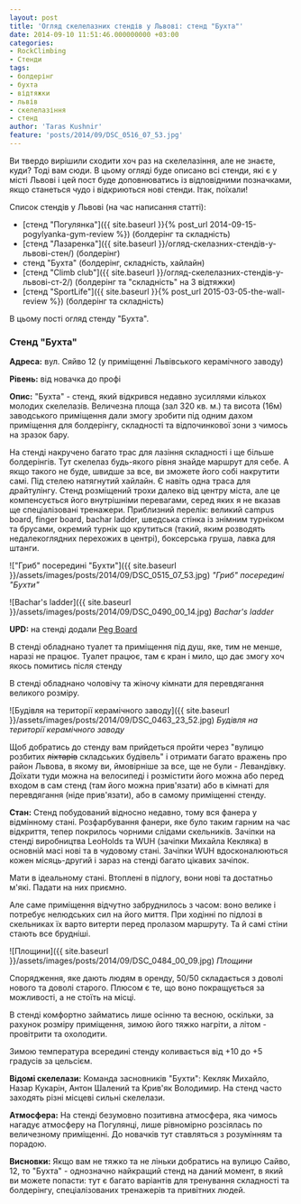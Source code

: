 ```yaml
---
layout: post
title: 'Огляд скелелазних стендів у Львові: стенд "Бухта"'
date: 2014-09-10 11:51:46.000000000 +03:00
categories:
- RockClimbing
- Стенди
tags:
- болдерінг
- бухта
- відтяжки
- львів
- скелелазіння
- стенд
author: 'Taras Kushnir'
feature: 'posts/2014/09/DSC_0516_07_53.jpg'
---
```


Ви твердо вирішили сходити хоч раз на скелелазіння, але не знаєте, куди? Тоді вам сюди. В цьому огляді буде описано всі стенди, які є у місті Львові і цей пост буде доповнюватись із відповідними позначками, якщо станеться чудо і відкриються нові стенди. Ітак, поїхали!

Список стендів у Львові (на час написання статті):
<ul>
<li>[стенд "Погулянка"]({{ site.baseurl }}{% post_url 2014-09-15-pogylyanka-gym-review %}) (болдерінг та складність)</li>
<li>[стенд "Лазаренка"]({{ site.baseurl }}/огляд-скелазних-стендів-у-львові-стен/) (болдерінг)</li>
<li>стенд "Бухта" (болдерінг, складність, хайлайн)</li>
<li>[стенд "Climb club"]({{ site.baseurl }}/огляд-скелелазних-стендів-у-львові-ст-2/) (болдерінг та "складність" на 3 відтяжки)</li>
<li>[стенд "SportLife"]({{ site.baseurl }}{% post_url 2015-03-05-the-wall-review %}) (болдерінг та складність)</li>
</ul>

В цьому пості огляд стенду "Бухта".

<!--more-->

### Стенд "Бухта"

<strong>Адреса:</strong> вул. Сяйво 12 (у приміщенні Львівського керамічного заводу)

<strong>Рівень:</strong> від новачка до профі

<strong>Опис:</strong> "Бухта" - стенд, який відкрився недавно зусиллями кількох молодих скелелазів. Величезна площа (зал 320 кв. м.) та висота (16м) заводського приміщення дали змогу зробити під одним дахом приміщення для болдерінгу, складності та відпочинкової зони з чимось на зразок бару.

На стенді накручено багато трас для лазіння складності і ще більше болдерінгів. Тут скелелаз будь-якого рівня знайде маршрут для себе. А якщо такого не буде, швидше за все, ви зможете його собі накрутити самі. Під стелею натягнутий хайлайн. Є навіть одна траса для драйтулінгу. Стенд розміщений трохи далеко від центру міста, але це компенсується його внутрішніми перевагами, серед яких я не вказав ще спеціалізовані тренажери. Приблизний перелік: великий campus board, finger board, bachar ladder, шведська стінка із знімним турніком та брусами, окремий турнік що крутиться (такий, яким розводять недалекоглядних перехожих в центрі), боксерська груша, лавка для штанги.

!["Гриб" посередині "Бухти"]({{ site.baseurl }}/assets/images/posts/2014/09/DSC_0515_07_53.jpg)
*"Гриб" посередині "Бухти"*

![Bachar's ladder]({{ site.baseurl }}/assets/images/posts/2014/09/DSC_0490_00_14.jpg)
*Bachar's ladder*

<strong>UPD:</strong> на стенді додали [Peg Board](http://pegboardclimbing.com/)

В стенді обладнано туалет та приміщення під душ, яке, тим не менше, наразі не працює. Туалет працює, там є кран і мило, що дає змогу хоч якось помитись після стенду

В стенді обладнано чоловічу та жіночу кімнати для перевдягання великого розміру.

![Будівля на території керамічного заводу]({{ site.baseurl }}/assets/images/posts/2014/09/DSC_0463_23_52.jpg)
*Будівля на території керамічного заводу*

Щоб добратись до стенду вам прийдеться пройти через "вулицю розбитих <del>ліхтарів</del> складських будівель" і отримати багато вражень про район Львова, в якому ви, ймовірніше за все, ще не були - Левандівку. Доїхати туди можна на велосипеді і розмістити його можна або перед входом в сам стенд (там його можна прив'язати) або в кімнаті для перевдягання (ніде прив'язати), або в самому приміщенні стенду.

<strong>Стан:</strong> Стенд побудований відносно недавно, тому вся фанера у відмінному стані. Розфарбування фанери, яке було таким гарним на час відкриття, тепер покрилось чорними слідами скельників. Зачіпки на стенді виробництва LeoHolds та WUH (зачіпки Михайла Кекляка) в основній масі нові та в чудовому стані. Зачіпки WUH вдосконалюються кожен місяць-другий і зараз на стенді багато цікавих зачіпок.

Мати в ідеальному стані. Втоплені в підлогу, вони нові та достатньо м'які. Падати на них приємно.

Але саме приміщення відчутно забруднилось з часом: воно велике і потребує нелюдських сил на його миття. При ходінні по підлозі в скельниках їх варто витерти перед пролазом маршруту. Та й самі стіни стають все брудніші.

![Площини]({{ site.baseurl }}/assets/images/posts/2014/09/DSC_0484_00_09.jpg)
*Площини*

Спорядження, яке дають людям в оренду, 50/50 складається з доволі нового та доволі старого. Плюсом є те, що воно покращується за можливості, а не стоїть на місці.

В стенді комфортно займатись лише осінню та весною, оскільки, за рахунок розміру приміщення, зимою його тяжко нагріти, а літом - провітрити та охолодити.

Зимою температура всередині стенду коливається від +10 до +5 градусів за цельсієм.

<strong>Відомі скелелази:</strong> Команда засновників "Бухти": Кекляк Михайло, Назар Кукарін, Антон Шалений та Крив'як Володимир. На стенд часто заходять різні місцеві сильні скелелази.

<strong>Атмосфера:</strong> На стенді безумовно позитивна атмосфера, яка чимось нагадує атмосферу на Погулянці, лише рівномірно розсіялась по величезному приміщенні. До новачків тут ставляться з розумінням та порадою.

<strong>Висновки:</strong> Якщо вам не тяжко та не ліньки добратись на вулицю Сайво, 12, то "Бухта" - однозначно найкращий стенд на даний момент, в який ви можете попасти: тут є багато варіантів для тренування складності та болдерінгу, спеціалізованих тренажерів та привітних людей.
